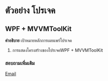 # ตัวอย่าง โปรเจค

## WPF + MVVMToolKit
**คำอธิบาย**
เป้าหมายหลักการเผยแพร่โปรเจค
1. การแสดงโครงสร้างของโปรเจคWPF + MVVMToolKit


### สอบถามเพิ่มเติม
[Email](https://mail.google.com/mail/u/0/?tab=rm&ogbl#inbox)
